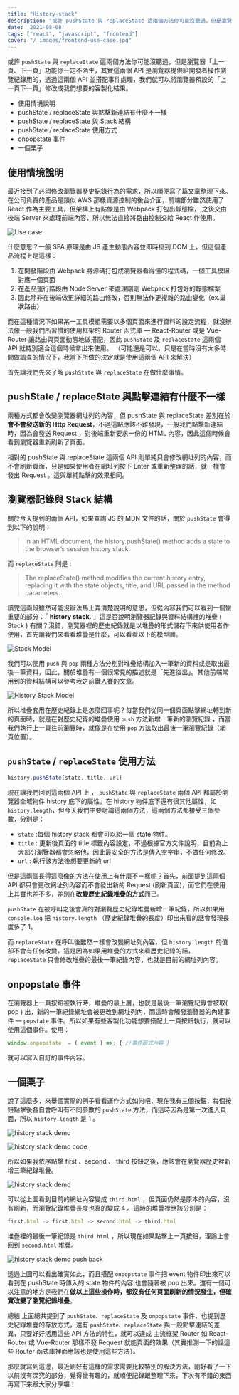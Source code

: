 ```yaml
---
title: "History-stack"
description: "或許 pushState 與 replaceState 這兩個方法你可能沒聽過，但是瀏覽器「上一頁、下一頁」功能你一定不陌生，其實這兩個 API 是瀏覽器提供給開發者操作瀏覽紀錄用的，透過這兩個 API 並搭配事件處理，我們就可以將瀏覽器預設的「上一頁下一頁」修改成我們想要的客製化結果。"
date: '2021-08-08'
tags: ["react", "javascript", "frontend"]
cover: "/_images/frontend-use-case.jpg"
---
```


或許 `pushState` 與 `replaceState` 這兩個方法你可能沒聽過，但是瀏覽器「上一頁、下一頁」功能你一定不陌生，其實這兩個 API 是瀏覽器提供給開發者操作瀏覽紀錄用的，透過這兩個 API 並搭配事件處理，我們就可以將瀏覽器預設的「上一頁下一頁」修改成我們想要的客製化結果。

- 使用情境說明
- pushState / replaceState 與點擊新連結有什麼不一樣
- pushState / replaceState 與 Stack 結構
- pushState / replaceState 使用方式
- onpopstate 事件
- 一個栗子

## 使用情境說明

最近接到了必須修改瀏覽器歷史紀錄行為的需求，所以順便寫了篇文章整理下來。 在公司負責的產品是類似 AWS 那樣資源控制的後台介面，前端部分雖然使用了 React 作為主要工具，但架構上有點像是由 Webpack 打包出靜態檔， 之後交由後端 Server 來處理前端內容，所以無法直接將路由控制交給 React 作使用。

![Use case](/_images/frontend-use-case.jpg)

什麼意思？一般 SPA 原理是由 JS 產生動態內容並即時掛到 DOM 上，但這個產品流程上是這樣：

1. 在開發階段由 Webpack 將源碼打包成瀏覽器看得懂的程式碼，一個工具模組對應一個頁面
2. 在產品運行階段由 Node Server 來處理剛剛 Webpack 打包好的靜態檔案
3. 因此除非在後端做更詳細的路由修改，否則無法作更複雜的路由變化（ex.巢狀路由）

而在這種情況下如果某一工具模組需要以多個頁面來進行資料的設定流程，就沒辦法像一般我們所習慣的使用框架的 Router 函式庫 — React-Router 或是 Vue-Router 讓路由與頁面動態地做搭配，因此 `pushState` 及 `replaceState` 這兩個 API 就特別適合這個時候拿出來使用。 （可能還是可以，只是在當時沒有太多時間做調查的情況下，我當下所做的決定就是使用這兩個 API 來解決）

首先讓我們先來了解 `pushState` 與 `replaceState` 在做什麼事情。

## pushState / replaceState 與點擊連結有什麼不一樣

兩種方式都會改變瀏覽器網址列的內容，但 pushState 與 replaceState 差別在於**會不會發送新的 Http Request**，不過這點應該不難發現，一般我們點擊新連結時，因為會發送 Request ，對後端重新要求一份的 HTML 內容，因此這個時候會看到瀏覽器重新刷新了頁面。

相對的 pushState 與 replaceState 這兩個 API 則單純只會修改網址列的內容，而不會刷新頁面，只是如果使用者在網址列按下 Enter 或重新整理的話，就一樣會發出 Request 。這與單純點擊的效果相同。

## 瀏覽器記錄與 Stack 結構

關於今天提到的兩個 API，如果查詢 JS 的 MDN 文件的話，關於 `pushState` 會得到以下的說明：

> In an HTML document, the history.pushState() method adds a state to the browser’s session history stack.

而 `replaceState` 則是 :

> The replaceState() method modifies the current history entry, replacing it with the state objects, title, and URL passed in the method parameters.

讀完這兩段雖然可能沒辦法馬上弄清楚說明的意思，但從內容我們可以看到一個蠻重要的部分：「 **history stack.** 」這是否說明瀏覽器記錄與資料結構裡的堆疊 ( Stack ) 有關？沒錯，瀏覽器裡的歷史紀錄就是以堆疊的形式儲存下來供使用者作使用，首先讓我們來看看堆疊是什麼，可以看看以下的模型圖。

![Stack Model](/_images/frontend-stack-model.jpg)

我們可以使用 `push` 與 `pop` 兩種方法分別對堆疊結構加入一筆新的資料或是取出最後一筆資料，因此，關於堆疊有一個很常見的描述就是「先進後出」。其他前端常用到的資料結構可以參考我之前[鐵人賽的文章](https://ithelp.ithome.com.tw/articles/10227662)。

![History Stack Model](/_images/frontend-history-stack-model.jpg)

所以堆疊套用在歷史紀錄上是怎麼回事呢？每當我們從同一個頁面點擊網址轉到新的頁面時，就是在對歷史紀錄的堆疊使用 `push` 方法新增一筆新的瀏覽紀錄 ，而當我們執行上一頁往前瀏覽時，就像是在使用 `pop` 方法取出最後一筆瀏覽紀錄（網頁位置）。

## `pushState` / `replaceState` 使用方法

```js
history.pushState(state, title, url)
```

現在讓我們回到這兩個 API 上 ， `pushState` 與 `replaceState` 兩個 API 都屬於瀏覽器全域物件 history 底下的屬性，在 history 物件底下還有很其他屬性，如 `history.length`，但今天我們主要討論這兩個方法，這兩個方法都接受三個參數，分別是：

- `state` :每個 history stack 都會可以給一個 state 物件。
- `title` : 更新後頁面的 title 標籤內容設定，不過根據官方文件說明，目前為止大部分瀏覽器都會忽略他，因此最安全的方法是傳入空字串，不做任何修改。
- `url` : 執行該方法後想要更新的 url

但是這兩個長得這麼像的方法在使用上有什麼不ㄧ樣呢？首先，前面提到這兩個 API 都只會更改網址列內容而不會發出新的 Request (刷新頁面)，而它們在使用上其實也差不多，差別在**改變歷史紀錄堆疊的方式**而已。

`pushState` 在被呼叫之後會真的對瀏覽歷史紀錄堆疊新增一筆紀錄，所以如果用 `console.log` 把 `history.length` （歷史紀錄堆疊的長度）印出來看的話會發現長度多了 1。

而 `replaceState` 在呼叫後雖然ㄧ樣會改變網址列內容，但 `history.length` 的值卻不會有任何改變，這是因為如果用堆疊的方式來看歷史紀錄的話， `replaceState` 只會修改堆疊的最後一筆紀錄內容，也就是目前的網址列內容。

## onpopstate 事件

在瀏覽器上一頁按鈕被執行時，堆疊的最上層，也就是最後一筆瀏覽紀錄會被取( pop ) 出，新的一筆紀錄網址會被更改到網址列內，而這時會觸發瀏覽器的內建事件 — `popstate` 事件。所以如果有些客製化功能想要搭配上一頁按鈕執行，就可以使用這個事件。使用：

```js
window.onpopstate  = ( event ) =>; { //事件函式內容 }
```

就可以寫入自訂的事件內容。

## 一個栗子

說了這麼多，來舉個實際的例子看看運作方式如何吧，現在我有三個按鈕，每個按鈕點擊後各自會呼叫有不同參數的 `pushState` 方法，而這時因為是第一次進入頁面，所以 `history.length` 是 1 。

![history stack demo](/_images/frontend--demo.png)

![history stack demo code ](/_images/frontend--demo-code.png)

所以如果我依序點擊 first 、second 、 third 按鈕之後，應該會在瀏覽器歷史裡新增三筆紀錄堆疊。

![history stack demo](/_images/frontend--demo-result1.png)

可以從上圖看到目前的網址內容變成 `third.html` ，但頁面仍然是原本的內容，沒有刷新，而瀏覽紀錄堆疊長度也真的變成 4 。這時的堆疊裡應該分別是：

```js
first.html -> first.html -> second.html -> third.html
```

堆疊裡的最後一筆紀錄是 `third.html` ，所以現在如果點擊上ㄧ頁按鈕，理論上會回到 `second.html` 堆疊。

![history stack demo push back](/_images/frontend--demo-lastPage.png)

透過上圖可以看出確實如此，而且搭配 `onpopstate` 事件把 event 物件印出來可以看到在 pushState 時傳入的 state 物件的內容 也會隨著被 pop 出來。還有一個可以注意的地方是我們在**做以上這些操作時，都沒有任何頁面刷新的情況發生，但確實改變了瀏覽紀錄堆疊**。

總結
上面總共提到了 `pushState、replaceState` 及 `onpopstate` 事件，也提到歷史紀錄堆疊的存放方式，還有 `pushState、replaceState` 與一般點擊連結的差異，只要好好活用這些 API 方法的特性，就可以達成 主流框架 Router 如 React-Router 或 Vue-Router 那樣不發 Request 就能頁面的效果（其實推測一下的話這些 Router 函式庫裡面應該也是使用這些方法）。

那麼就寫到這邊，最近剛好有這樣的需求需要比較特別的解決方法，剛好看了一下以前沒有深究的部分，覺得蠻有趣的，就順便記錄跟整理下來，下次有不錯的東西再寫下來跟大家分享囉！
